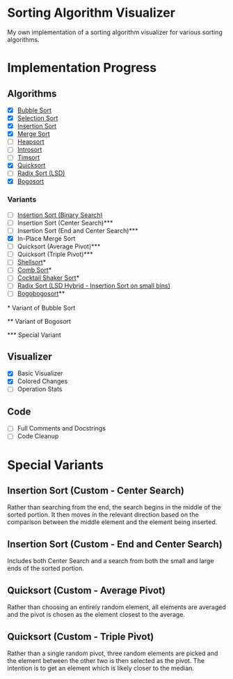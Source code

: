 # Sorting Algorithm Visualizer

My own implementation of a sorting algorithm visualizer for various sorting algorithms.

# Implementation Progress

## Algorithms

- [x] [Bubble Sort](https://en.wikipedia.org/wiki/Bubble_sort)
- [x] [Selection Sort](https://en.wikipedia.org/wiki/Selection_sort)
- [x] [Insertion Sort](https://en.wikipedia.org/wiki/Insertion_sort)
- [x] [Merge Sort](https://en.wikipedia.org/wiki/Merge_sort)
- [ ] [Heapsort](https://en.wikipedia.org/wiki/Heapsort)
- [ ] [Introsort](https://en.wikipedia.org/wiki/Introsort)
- [ ] [Timsort](https://en.wikipedia.org/wiki/Timsort)
- [x] [Quicksort](https://en.wikipedia.org/wiki/Quicksort)
- [ ] [Radix Sort (LSD)](https://en.wikipedia.org/wiki/Radix_sort#Least_significant_digit)
- [x] [Bogosort](https://en.wikipedia.org/wiki/Bogosort)

### Variants

- [ ] [Insertion Sort (Binary Search)](https://en.wikipedia.org/wiki/Insertion_sort#Variants)
- [ ] Insertion Sort (Center Search)***
- [ ] Insertion Sort (End and Center Search)***
- [x] In-Place Merge Sort
- [ ] Quicksort (Average Pivot)***
- [ ] Quicksort (Triple Pivot)***
- [ ] [Shellsort](https://en.wikipedia.org/wiki/Shellsort)*
- [ ] [Comb Sort](https://en.wikipedia.org/wiki/Comb_sort)*
- [ ] [Cocktail Shaker Sort](https://en.wikipedia.org/wiki/Cocktail_shaker_sort)*
- [ ] [Radix Sort (LSD Hybrid - Insertion Sort on small bins)](https://en.wikipedia.org/wiki/Sorting_algorithm#Radix_sort)
- [ ] [Bogobogosort](https://www.dangermouse.net/esoteric/bogobogosort.html)**

\* Variant of Bubble Sort

\*\* Variant of Bogosort

\*\*\* Special Variant

## Visualizer

- [x] Basic Visualizer
- [x] Colored Changes
- [ ] Operation Stats

## Code

- [ ] Full Comments and Docstrings
- [ ] Code Cleanup

# Special Variants

## Insertion Sort (Custom - Center Search)

Rather than searching from the end, the search begins in the middle of the sorted portion.  It then moves in the relevant direction based on the comparison between the middle element and the element being inserted.

## Insertion Sort (Custom - End and Center Search)

Includes both Center Search and a search from both the small and large ends of the sorted portion.

## Quicksort (Custom - Average Pivot)

Rather than choosing an entirely random element, all elements are averaged and the pivot is chosen as the element closest to the average.

## Quicksort (Custom - Triple Pivot)

Rather than a single random pivot, three random elements are picked and the element between the other two is then selected as the pivot.
The intention is to get an element which is likely closer to the median.